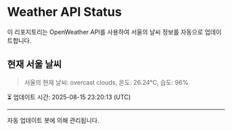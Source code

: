 
# Weather API Status

이 리포지토리는 OpenWeather API를 사용하여 서울의 날씨 정보를 자동으로 업데이트합니다.

## 현재 서울 날씨
> 서울의 현재 날씨: overcast clouds, 온도: 26.24°C, 습도: 96%

⏳ 업데이트 시간: 2025-08-15 23:20:13 (UTC)

---
자동 업데이트 봇에 의해 관리됩니다.

